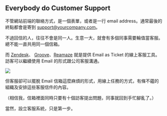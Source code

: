 ## Everybody do Customer Support

不管網站前端的聯絡方式，是一個表單，或者是一行 email address。通常最後的終點都會是寄到 support@yourcompany.com。

不過回信的人，往往不會是同一人。生意一大，就會有多個同事需要輪值當客服。總不能一直共用同一個信箱。

而 [Zendesk](http://zendesk.com)、 [Groove](http://groovehq.com)、[Reamaze](http://reamaze.com) 就是提供 Email as Ticket 的線上客服工具。訪客可以繼續使用 Email 的形式跟公司客服溝通。

![](http://d.pr/i/1lsNm+)

但客服卻可以擺脫 Email 信箱這麼麻煩的形式，用線上任務的方式，有條不蘊的組織及安排這些客服信件的內容。

（相信我，信箱裡面同時只要有十個訪客提出問題，同事就回到手忙腳亂了。）

當然，設立客服系統，只是第一步。

